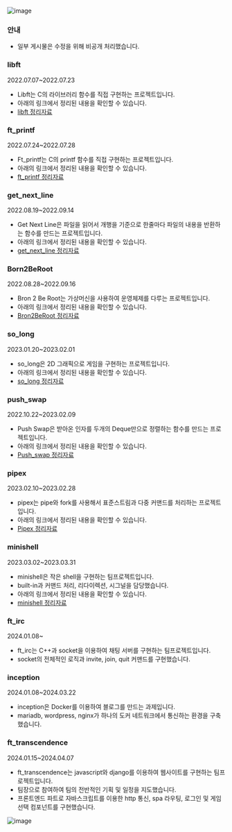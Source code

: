 ![image](https://user-images.githubusercontent.com/86940801/181803606-79839a28-d547-4b7b-89f1-90a40b0a7d54.png)
### 안내
- 일부 게시물은 수정을 위해 비공개 처리했습니다.

### libft
2022.07.07~2022.07.23
- Libft는 C의 라이브러리 함수를 직접 구현하는 프로젝트입니다.
- 아래의 링크에서 정리된 내용을 확인할 수 있습니다.
- <a href="https://velog.io/@ppparkta/42seoul-libft">libft 정리자료</a>

### ft_printf
2022.07.24~2022.07.28
- Ft_printf는 C의 printf 함수를 직접 구현하는 프로젝트입니다.
- 아래의 링크에서 정리된 내용을 확인할 수 있습니다.<br>
- <a href="https://velog.io/@ppparkta/42seoul-ftprintf">ft_printf 정리자료</a>

### get_next_line
2022.08.19~2022.09.14
- Get Next Line은 파일을 읽어서 개행을 기준으로 한줄마다 파일의 내용을 반환하는 함수를 만드는 프로젝트입니다.
- 아래의 링크에서 정리된 내용을 확인할 수 있습니다.
- <a href="https://velog.io/@ppparkta/42seoul-GetNextLine">get_next_line 정리자료</a>

### Born2BeRoot
2022.08.28~2022.09.16
- Bron 2 Be Root는 가상머신을 사용하여 운영체제를 다루는 프로젝트입니다.
- 아래의 링크에서 정리된 내용을 확인할 수 있습니다.
- <a href="https://velog.io/@ppparkta/42seoul-Born2beroot">Bron2BeRoot 정리자료</a>

### so_long
2023.01.20~2023.02.01
- so_long은 2D 그래픽으로 게임을 구현하는 프로젝트입니다.
- 아래의 링크에서 정리된 내용을 확인할 수 있습니다.
- <a href="https://velog.io/@ppparkta/42seoul-solong-g9ig4rup">so_long 정리자료</a>

### push_swap
2022.10.22~2023.02.09
- Push Swap은 받아온 인자를 두개의 Deque만으로 정렬하는 함수를 만드는 프로젝트입니다.
- 아래의 링크에서 정리된 내용을 확인할 수 있습니다.
- <a href="https://velog.io/@ppparkta/42Seoul-pushswap-kxte20mp">Push_swap 정리자료</a>

### pipex
2023.02.10~2023.02.28
- pipex는 pipe와 fork를 사용해서 표준스트림과 다중 커맨드를 처리하는 프로젝트입니다.
- 아래의 링크에서 정리된 내용을 확인할 수 있습니다.
- <a href="https://velog.io/@ppparkta/42seoul-pipex">Pipex 정리자료</a>

### minishell
2023.03.02~2023.03.31
- minishell은 작은 shell을 구현하는 팀프로젝트입니다.
- built-in과 커맨드 처리, 리다이렉션, 시그널을 담당했습니다.
- 아래의 링크에서 정리된 내용을 확인할 수 있습니다.
- <a href="https://velog.io/@ppparkta/42seoul-minishell-1">minishell 정리자료</a>

### ft_irc
2024.01.08~
- ft_irc는 C++과 socket을 이용하여 채팅 서버를 구현하는 팀프로젝트입니다.
- socket의 전체적인 로직과 invite, join, quit 커맨드를 구현했습니다.

### inception
2024.01.08~2024.03.22
- inception은 Docker를 이용하여 블로그를 만드는 과제입니다.
- mariadb, wordpress, nginx가 하나의 도커 네트워크에서 통신하는 환경을 구축했습니다.

### ft_transcendence
2024.01.15~2024.04.07
- ft_transcendence는 javascript와 django를 이용하여 웹사이트를 구현하는 팀프로젝트입니다.
- 팀장으로 참여하여 팀의 전반적인 기획 및 일정을 지도했습니다.
- 프론트엔드 파트로 자바스크립트를 이용한 http 통신, spa 라우팅, 로그인 및 게임선택 컴포넌트를 구현했습니다.

![image](https://user-images.githubusercontent.com/86940801/181801594-02c5138d-554f-49da-bd97-ca419839abdd.png)
